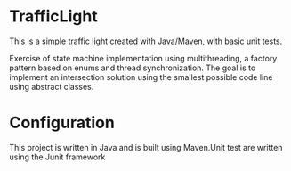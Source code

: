 # TrafficLight
This is a simple traffic light created with Java/Maven, with basic unit tests. 

Exercise of state machine implementation using multithreading, a factory pattern based on enums and thread synchronization. 
The goal is to implement an intersection solution using the smallest possible code line using abstract classes. 

# Configuration
This project is written in Java and is built using Maven.Unit test are written using the Junit framework


